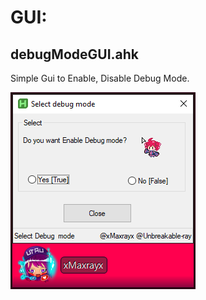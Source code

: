 # GUI:

## debugModeGUI.ahk

Simple Gui to Enable, Disable Debug Mode.

![image-20230701203332048](./readme-data/image-20230701203332048.png)

